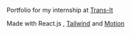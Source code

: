 Portfolio for my internship at [Trans-It](https://trans-it.be/en/home-eng/)

Made with React.js , [Tailwind](https://tailwindcss.com/) and [Motion](https://motion.dev/)